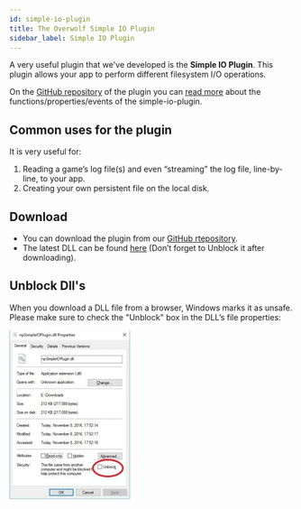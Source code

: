 ```yaml
---
id: simple-io-plugin
title: The Overwolf Simple IO Plugin
sidebar_label: Simple IO Plugin
---
```



A very useful plugin that we've developed is the **Simple IO Plugin**. This plugin allows your app to perform different filesystem I/O operations.

On the [GitHub repository](https://github.com/overwolf/overwolf-plugins/tree/master/simple-io-plugin) of the plugin you can [read  more](https://github.com/overwolf/overwolf-plugins/blob/master/simple-io-plugin/README.md) about the functions/properties/events of the simple-io-plugin.

## Common uses for the plugin

It is very useful for:

1. Reading a game’s log file(s) and even “streaming” the log file, line-by-line, to your app.
2. Creating your own persistent file on the local disk.

## Download

* You can download the plugin from our [GitHub rtepository](https://github.com/overwolf/overwolf-plugins/tree/master/simple-io-plugin).
* The latest DLL can be found [here](https://github.com/overwolf/overwolf-plugins/tree/master/dist) (Don’t forget to Unblock it after downloading).

## Unblock Dll's

When you download a DLL file from a browser, Windows marks it as unsafe.  
Please make sure to check the "Unblock" box in the DLL’s file properties:

![Unblock dll](../assets/unblock_dll.jpg)
